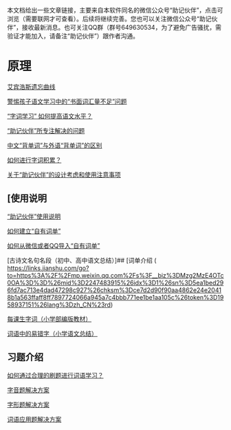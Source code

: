 
本文档给出一些文章链接，主要来自本软件同名的微信公众号“助记伙伴”，点击可浏览（需要联网才可查看）。后续将继续完善。您也可以关注微信公众号“助记伙伴”，接收最新消息。也可关注QQ群（群号649630534，为了避免广告骚扰，需验证才能加入，请备注“助记伙伴”）跟作者沟通。

# 原理
[艾宾浩斯遗忘曲线]( https://mp.weixin.qq.com/s?__biz=MzA3NjQwNzY0MA==&mid=2503498576&idx=2&sn=a7359dcccf2faa0ed452542299623fb3&chksm=8fad4d67b8dac471b9f3b1ffc013ccf0cbab4b62de86f87727f0a60a38436a1376700f576f74&token=1198434919&lang=zh_CN&scene=21#wechat_redirect)

[警惕孩子语文学习中的“书面词汇量不足”问题]( https://mp.weixin.qq.com/s?__biz=Mzg2MzE4OTc0OA==&mid=2247484041&idx=1&sn=7e9cee6b97f54275874597089b7cb02b&chksm=ce7d2d12f90aa404f5e896ec09a3a13bd8e53877785b543faa2c3dead02f48a7181843110344&token=1520633646&lang=zh_CN#rd) 

[“字词学习” 如何提高语文水平？]( http://mp.weixin.qq.com/s?__biz=Mzg2MzE4OTc0OA==&mid=2247483831&idx=1&sn=a20b5a3cf7635f179805ece0d4265f8a&chksm=ce7d2e2cf90aa73a522820991340c169db2438715645f0349634ad57d63bb906aad431680321&token=783549091&lang=zh_CN#rd) 

[“助记伙伴”所专注解决的问题]( http://mp.weixin.qq.com/s?__biz=Mzg2MzE4OTc0OA==&mid=2247483749&idx=1&sn=66ae2c7719ac3925c249027a1cc617d2&chksm=ce7d2efef90aa7e8c7d72b25529eeacf2621357f46ef0be4cfc641ed9b473da05fa74ea7681e&token=783549091&lang=zh_CN#rd) 

[中文“背单词”与外语“背单词”的区别]( http://mp.weixin.qq.com/s?__biz=Mzg2MzE4OTc0OA==&mid=2247483771&idx=1&sn=748fa87be2af8bd459a2ea7697beadb8&chksm=ce7d2ee0f90aa7f6f62caf31883205d039508f35c26405de5f7b154fb712647d05a0aa10e367&token=783549091&lang=zh_CN#rd) 

[如何进行字词积累？]( http://mp.weixin.qq.com/s?__biz=Mzg2MzE4OTc0OA==&mid=2247483836&idx=1&sn=94e8ad8838cb0eab1c7984af3b210791&chksm=ce7d2e27f90aa731e4f917478e758514c25fb085538b2ca62fade61063860b88fef8bb56ce3f&token=783549091&lang=zh_CN#rd) 

[关于“助记伙伴”的设计考虑和使用注意事项]( https://links.jianshu.com/go?to=https%3A%2F%2Fmp.weixin.qq.com%2Fs%3F__biz%3DMzg2MzE4OTc0OA%3D%3D%26mid%3D2247483880%26idx%3D1%26sn%3Dd5035d177c93f3cbb6ad9872846a7e36%26chksm%3Dce7d2e73f90aa765db1182381736d017fd35fa783dbbb2f85cd71fa766e8ce2043bea7aa7714%26token%3D1958937151%26lang%3Dzh_CN%23rd) 

## [使用说明
[“助记伙伴”使用说明]( https://mp.weixin.qq.com/s?__biz=Mzg2MzE4OTc0OA==&mid=2247483996&idx=1&sn=10c600d6a6a89d68deb3f2338d2eb99d&chksm=ce7d2dc7f90aa4d121a22ed465aff89b3e40edee571920a86d3e49629dd2c3925a67003e4545&token=65729657&lang=zh_CN#rd) 

[如何建立“自有词单”]( https://mp.weixin.qq.com/s?__biz=Mzg2MzE4OTc0OA==&mid=2247483931&idx=1&sn=c15486baccaa386b7c70f2e0c5f95939&chksm=ce7d2d80f90aa4963bb7b7b176defad94e67626fd6ecffaec3ed2656331c699cdcef41073c9b&token=685257938&lang=zh_CN#rd) 

[如何从微信或者QQ导入“自有词单”]( https://mp.weixin.qq.com/s?__biz=Mzg2MzE4OTc0OA==&mid=2247483892&idx=1&sn=a8e03c4ced887c40a1b257b0aacb51be&chksm=ce7d2e6ff90aa779c6b08e1c738d935a92933313c8de34d32ea7ac40099d3a07ca657a597d64&token=783549091&lang=zh_CN#rd) 


[古诗文名句名段（初中、高中语文总结）]## [词单介绍
( https://links.jianshu.com/go?to=https%3A%2F%2Fmp.weixin.qq.com%2Fs%3F__biz%3DMzg2MzE4OTc0OA%3D%3D%26mid%3D2247483915%26idx%3D1%26sn%3D5ea1bed296fd7ac713e4dad47298c927%26chksm%3Dce7d2d90f90aa4862e24e20418b1a563ffaff8ff7897724066a945a7c4bbb771ee1be1aa105c%26token%3D1958937151%26lang%3Dzh_CN%23rd) 

[每课生字词（小学部编版教材）]( https://mp.weixin.qq.com/s?__biz=Mzg2MzE4OTc0OA==&mid=2247483980&idx=1&sn=7772d22bc6a9a88843b046b612acb63a&chksm=ce7d2dd7f90aa4c1673ff11db0e6886fe4459bf1657f16852406c6eeff510a0ae787721a22d4&token=8747733&lang=zh_CN#rd) 

[词语中的易错字（小学语文总结）]( https://mp.weixin.qq.com/s?__biz=Mzg2MzE4OTc0OA==&mid=2247483964&idx=1&sn=226f859d5b05dd3e67440648e1c507f6&chksm=ce7d2da7f90aa4b11110ca13640dc25c7eaabc23632d417e513a7bb012dfbd06a0cf823348d0&token=8747733&lang=zh_CN#rd) 

## 习题介绍
[如何通过合理的刷题进行词语学习？]( https://mp.weixin.qq.com/s?__biz=Mzg2MzE4OTc0OA==&mid=2247484046&idx=1&sn=d7a310d7453e733ea436e036610948ab&chksm=ce7d2d15f90aa4030675386816dbfe69fe2acaa8adcdf2049c67366ba52748e434eed1004155&token=1520633646&lang=zh_CN#rd) 

[字音题解决方案]( https://mp.weixin.qq.com/s?__biz=Mzg2MzE4OTc0OA==&mid=2247484037&idx=1&sn=8cf77be9ac3085dec97078d757a45f39&chksm=ce7d2d1ef90aa4084dc779ec8c423ee40837f95c5a0aec24e9d8772bfd8f756f4bd35235b2fc&token=1520633646&lang=zh_CN#rd) 

[字形题解决方案]( https://mp.weixin.qq.com/s?__biz=Mzg2MzE4OTc0OA==&mid=2247484021&idx=1&sn=043f119ea9f9857630850513d5aecc9c&chksm=ce7d2deef90aa4f8551eb19e8386e58470c36d72b9e805908f30b66b927eb04f040fd9c36e89&token=1352388900&lang=zh_CN#rd) 

[词语应用题解决方案]( https://mp.weixin.qq.com/s?__biz=Mzg2MzE4OTc0OA==&mid=2247484007&idx=1&sn=4f45f95aaaa9c97d07d20e016d219010&chksm=ce7d2dfcf90aa4ea4de8b9e1d3b312e6047e48910ade81641b90dfeca085d6e97638f9af5d81&token=1333879659&lang=zh_CN#rd) 

